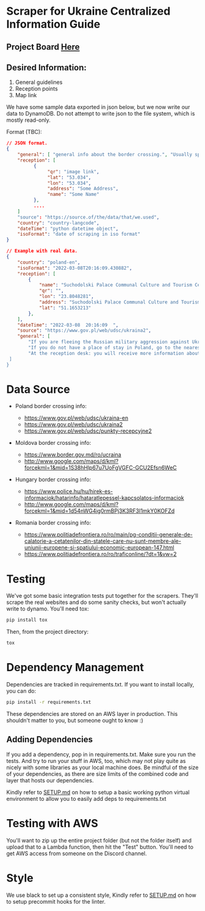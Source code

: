 # Scraper for Ukraine Centralized Information Guide

## Project Board [Here](https://github.com/orgs/Ukraine-Relief-Efforts/projects/1/views/6)



## Desired Information:

1. General guidelines
2. Reception points
3. Map link

We have some sample data exported in json below, but we now write our data to DynamoDB.
 Do not attempt to write json to the file system, which is mostly read-only.

Format (TBC):

```json
// JSON format.
{
    "general": [ "general info about the border crossing.", "Usually split by sentences (in theory)"],
    "reception": [ 
          {
               "qr": "image link",
               "lat": "53.034",
               "lon": "53.034",
               "address": "Some Address",
               "name": "Some Name"
          },
          ....
    ]
    "source": "https://source.of/the/data/that/we.used",
    "country": "country-langcode",
    "dateTime": "python datetime object",
    "isoFormat": "date of scraping in iso format"
}

// Example with real data.
{
    "country": "poland-en",
    "isoFormat": "2022-03-08T20:16:09.430882",
    "reception": [
        {
            "name": "Suchodolski Palace Communal Culture and Tourism Center, ul. Parkowa 5, 22-175 Dorohusk - housing estate",
            "qr": "",
            "lon": "23.8048281",
            "address": "Suchodolski Palace Communal Culture and Tourism Center, ul. Parkowa 5, 22-175 Dorohusk - housing estate",
            "lat": "51.1653213"
        },
    ],
    "dateTime": "2022-03-08  20:16:09  ",
    "source": "https://www.gov.pl/web/udsc/ukraina2",
    "general": [
        "If you are fleeing the Russian military aggression against Ukraine, you will be admitted to Poland.",
        "If you do not have a place of stay in Poland, go to the nearest reception point.",
        "At the reception desk: you will receive more information about your stay in Poland, we will provide you with temporary accommodation in Poland, you will receive a hot meal, a drink, basic medical care and a place to rest.
 ]
}

```

# Data Source

* Poland border crossing info:
    * https://www.gov.pl/web/udsc/ukraina-en
    * https://www.gov.pl/web/udsc/ukraina2
    * https://www.gov.pl/web/udsc/punkty-recepcyjne2

* Moldova border crossing info:
    * https://www.border.gov.md/ro/ucraina
    * http://www.google.com/maps/d/kml?forcekml=1&mid=1S38hHlp67u7UoFgVGFC-GCU2Efsn6WeC

* Hungary border crossing info:
    * https://www.police.hu/hu/hirek-es-informaciok/hatarinfo/hataratlepessel-kapcsolatos-informaciok
    * http://www.google.com/maps/d/kml?forcekml=1&mid=1d54nWG4ig0rmBPj3K3RF3I1mkY0KOFZd

* Romania border crossing info:
    * https://www.politiadefrontiera.ro/ro/main/pg-conditii-generale-de-calatorie-a-cetatenilor-din-statele-care-nu-sunt-membre-ale-uniunii-europene-si-spatiului-economic-european-147.html
    * https://www.politiadefrontiera.ro/ro/traficonline/?dt=1&vw=2

# Testing

We've got some basic integration tests put together for the scrapers. They'll
 scrape the real websites and do some sanity checks, but won't actually write
 to dynamo. You'll need tox:

```sh
pip install tox
```

Then, from the project directory:

```sh
tox
```

# Dependency Management

Dependencies are tracked in requirements.txt.  If you want to install locally,
you can do:

```sh
pip install -r requirements.txt
```

These dependencies are stored on an AWS layer in production. This shouldn't
matter to you, but someone ought to know :)

## Adding Dependencies

If you add a dependency, pop in in requirements.txt. Make sure you run the
tests.  And try to run your stuff in AWS, too, which may not play quite as
nicely with some libraries as your local machine does. Be mindful of the size
of your dependencies, as there are size limits of the combined code and layer
that hosts our dependencies.

Kindly refer to [SETUP.md](SETUP.md) on how to setup a basic working python
 virtual environment to allow you to easily add deps to requirements.txt

# Testing with AWS

You'll want to zip up the entire project folder (but not the folder itself) and
upload that to a Lambda function, then hit the "Test" button. You'll need to
get AWS access from someone on the Discord channel.

# Style

We use black to set up a consistent style, Kindly refer to [SETUP.md](SETUP.md)
 on how to setup precommit hooks for the linter.
